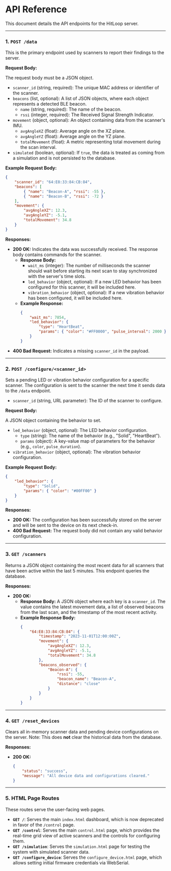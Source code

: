 # API Reference

This document details the API endpoints for the HitLoop server.

---

### 1. `POST /data`

This is the primary endpoint used by scanners to report their findings to the server.

**Request Body:**

The request body must be a JSON object.

- `scanner_id` (string, required): The unique MAC address or identifier of the scanner.
- `beacons` (list, optional): A list of JSON objects, where each object represents a detected BLE beacon.
  - `name` (string, required): The name of the beacon.
  - `rssi` (integer, required): The Received Signal Strength Indicator.
- `movement` (object, optional): An object containing data from the scanner's IMU.
  - `avgAngleXZ` (float): Average angle on the XZ plane.
  - `avgAngleYZ` (float): Average angle on the YZ plane.
  - `totalMovement` (float): A metric representing total movement during the scan interval.
- `simulated` (boolean, optional): If `true`, the data is treated as coming from a simulation and is not persisted to the database.

**Example Request Body:**

```json
{
    "scanner_id": "64:E8:33:84:CB:84",
    "beacons": [
        { "name": "Beacon-A", "rssi": -55 },
        { "name": "Beacon-B", "rssi": -72 }
    ],
    "movement": {
        "avgAngleXZ": 12.3,
        "avgAngleYZ": -5.1,
        "totalMovement": 34.8
    }
}
```

**Responses:**

- **200 OK:** Indicates the data was successfully received. The response body contains commands for the scanner.
  - **Response Body:**
    - `wait_ms` (integer): The number of milliseconds the scanner should wait before starting its next scan to stay synchronized with the server's time slots.
    - `led_behavior` (object, optional): If a new LED behavior has been configured for this scanner, it will be included here.
    - `vibration_behavior` (object, optional): If a new vibration behavior has been configured, it will be included here.
  - **Example Response:**
    ```json
    {
        "wait_ms": 7854,
        "led_behavior": {
            "type": "HeartBeat",
            "params": { "color": "#FF0000", "pulse_interval": 2000 }
        }
    }
    ```
- **400 Bad Request:** Indicates a missing `scanner_id` in the payload.

---

### 2. `POST /configure/<scanner_id>`

Sets a pending LED or vibration behavior configuration for a specific scanner. The configuration is sent to the scanner the next time it sends data to the `/data` endpoint.

- `scanner_id` (string, URL parameter): The ID of the scanner to configure.

**Request Body:**

A JSON object containing the behavior to set.

- `led_behavior` (object, optional): The LED behavior configuration.
  - `type` (string): The name of the behavior (e.g., "Solid", "HeartBeat").
  - `params` (object): A key-value map of parameters for the behavior (e.g., `color`, `pulse_duration`).
- `vibration_behavior` (object, optional): The vibration behavior configuration.

**Example Request Body:**

```json
{
    "led_behavior": {
        "type": "Solid",
        "params": { "color": "#00FF00" }
    }
}
```

**Responses:**

- **200 OK:** The configuration has been successfully stored on the server and will be sent to the device on its next check-in.
- **400 Bad Request:** The request body did not contain any valid behavior configuration.

---

### 3. `GET /scanners`

Returns a JSON object containing the most recent data for all scanners that have been active within the last 5 minutes. This endpoint queries the database.

**Responses:**

- **200 OK:**
  - **Response Body:** A JSON object where each key is a `scanner_id`. The value contains the latest movement data, a list of observed beacons from the last scan, and the timestamp of the most recent activity.
  - **Example Response Body:**
    ```json
    {
        "64:E8:33:84:CB:84": {
            "timestamp": "2023-11-01T12:00:00Z",
            "movement": {
                "avgAngleXZ": 12.3,
                "avgAngleYZ": -5.1,
                "totalMovement": 34.8
            },
            "beacons_observed": {
                "Beacon-A": {
                    "rssi": -55,
                    "beacon_name": "Beacon-A",
                    "distance": "close"
                }
            }
        }
    }
    ```

---

### 4. `GET /reset_devices`

Clears all in-memory scanner data and pending device configurations on the server. Note: This does **not** clear the historical data from the database.

**Responses:**

- **200 OK:**
    ```json
    {
        "status": "success",
        "message": "All device data and configurations cleared."
    }
    ```

---

### 5. HTML Page Routes

These routes serve the user-facing web pages.

- **`GET /`**: Serves the main `index.html` dashboard, which is now deprecated in favor of the `/control` page.
- **`GET /control`**: Serves the main `control.html` page, which provides the real-time grid view of active scanners and the controls for configuring them.
- **`GET /simulation`**: Serves the `simulation.html` page for testing the system with simulated scanner data.
- **`GET /configure_device`**: Serves the `configure_device.html` page, which allows setting initial firmware credentials via WebSerial. 